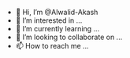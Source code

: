 - 👋 Hi, I’m @Alwalid-Akash
- 👀 I’m interested in ...
- 🌱 I’m currently learning ...
- 💞️ I’m looking to collaborate on ...
- 📫 How to reach me ...

<!---
Alwalid-Akash/Alwalid-Akash is a ✨ special ✨ repository because its `README.md` (this file) appears on your GitHub profile.
You can click the Preview link to take a look at your changes.
--->
